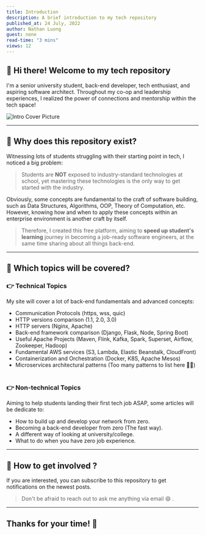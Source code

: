```yaml
---
title: Introduction
description: A brief introduction to my tech repository
published_at: 24 July, 2022
author: Nathan Luong
guest: none
read-time: "3 mins"
views: 12
---
```


## **👋 Hi there! Welcome to my tech repository**

I'm a senior university student, back-end developer, tech enthusiast, and aspiring software architect.
Throughout my co-op and leadership experiences, I realized the power of connections and mentorship within the tech space!

![Intro Cover Picture](/posts/introduction/cover.webp)

---

## **🤔 Why does this repository exist?**

Witnessing lots of students struggling with their starting point in tech, I noticed a big problem:

> Students are **NOT** exposed to industry-standard technologies at school, yet mastering these technologies is the only way to get started with the industry.

Obviously, some concepts are fundamental to the craft of software building, such as Data Structures, Algorithms, OOP, Theory of Computation, etc. However, knowing how and when to apply these concepts within an enterprise environment is another craft by itself.

> Therefore, I created this free platform, aiming to **speed up student's learning** journey in becoming a job-ready software engineers, at the same time sharing about all things back-end.

---

## **🤔 Which topics will be covered?**

### **👉 Technical Topics**

My site will cover a lot of back-end fundamentals and advanced concepts:

- Communication Protocols (https, wss, quic)
- HTTP versions comparison (1.1, 2.0, 3.0)
- HTTP servers (Nginx, Apache)
- Back-end framework comparison (Django, Flask, Node, Spring Boot)
- Useful Apache Projects (Maven, Flink, Kafka, Spark, Superset, Airflow, Zookeeper, Hadoop)
- Fundamental AWS services (S3, Lambda, Elastic Beanstalk, CloudFront)
- Containerization and Orchestration (Docker, K8S, Apache Mesos)
- Microservices architectural patterns (Too many patterns to list here 🙁🙁)
  &nbsp;
  &nbsp;

### **👉 Non-technical Topics**

Aiming to help students landing their first tech job ASAP, some articles will be dedicate to:

- How to build up and develop your network from zero.
- Becoming a back-end developer from zero (The fast way).
- A different way of looking at university/college.
- What to do when you have zero job experience.

---

## **🤔 How to get involved ?**

If you are interested, you can subscribe to this repository to get notifications on the newest posts.

> Don't be afraid to reach out to ask me anything via email 😄 .

---

## **Thanks for your time! 🥐**
